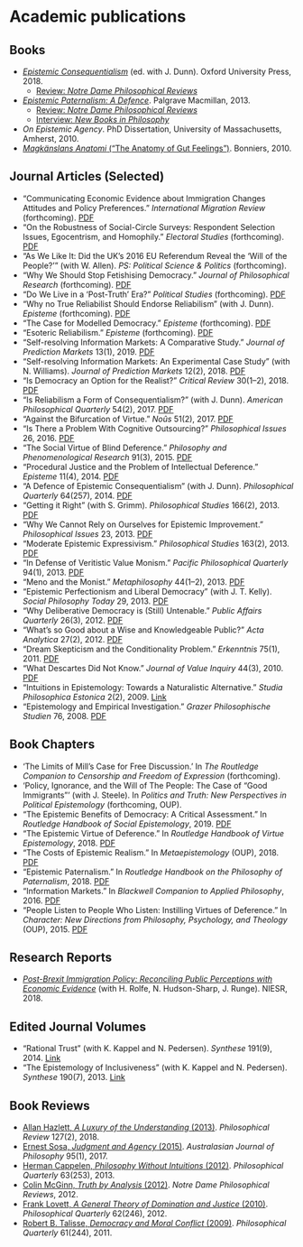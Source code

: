 # Academic publications

## Books
- [*Epistemic Consequentialism*](https://global.oup.com/academic/product/epistemic-consequentialism-9780198779681?cc=gb&lang=en&) (ed. with J. Dunn). Oxford University Press, 2018.  
  - [Review: *Notre Dame Philosophical Reviews*](https://ndpr.nd.edu/news/epistemic-consequentialism/)  
- [*Epistemic Paternalism: A Defence*](http://www.amazon.co.uk/Epistemic-Paternalism-Dr-Kristoffer-Ahlstrom-Vij/dp/0230347894/). Palgrave Macmillan, 2013.  
  - [Review: *Notre Dame Philosophical Reviews*](https://ndpr.nd.edu/news/48980-epistemic-paternalism-a-defence/)  
  - [Interview: *New Books in Philosophy*](https://newbooksnetwork.com/kristoffer-ahlstrom-vij-epistemic-paternalism-a-defence-palgrave-macmillan-2013/)  
- *On Epistemic Agency*. PhD Dissertation, University of Massachusetts, Amherst, 2010.  
- [*Magkänslans Anatomi* (“The Anatomy of Gut Feelings”)](http://www.bokus.com/bok/9789174270143/magkanslans-anatomi-om-hur-vi-bor-tanka-och-nar-vi-gor-bast-i-att-lata-bli/). Bonniers, 2010.  

## Journal Articles (Selected)
- “Communicating Economic Evidence about Immigration Changes Attitudes and Policy Preferences.” *International Migration Review* (forthcoming).  [PDF](https://journals.sagepub.com/doi/10.1177/01979183221142779)
- “On the Robustness of Social-Circle Surveys: Respondent Selection Issues, Egocentrism, and Homophily.” *Electoral Studies* (forthcoming). [PDF](https://www.dropbox.com/s/emkr0hqd7hxundp/ahlstromvij-social_circles.pdf?dl=1)  
- “As We Like It: Did the UK’s 2016 EU Referendum Reveal the ‘Will of the People?’” (with W. Allen). *PS: Political Science & Politics* (forthcoming).  
- “Why We Should Stop Fetishising Democracy.” *Journal of Philosophical Research* (forthcoming). [PDF](https://www.dropbox.com/s/0x6ion7ikn5g8wf/AhlstromVij-FetishizingDemocracy.pdf?dl=0)  
- “Do We Live in a ‘Post-Truth’ Era?” *Political Studies* (forthcoming). [PDF](https://www.dropbox.com/s/ixip1u6qhdr67jr/AhlstromVij-Post_truth.pdf?dl=1)  
- “Why no True Reliabilist Should Endorse Reliabilism” (with J. Dunn). *Episteme* (forthcoming). [PDF](https://www.dropbox.com/s/syikwojaldykdgu/AhlstromVij_Dunn-Reliabilism.pdf?dl=1)  
- “The Case for Modelled Democracy.” *Episteme* (forthcoming). [PDF](https://www.dropbox.com/s/mj95o1o28850zpz/AhlstromVij-MD.pdf?dl=1)  
- “Esoteric Reliabilism.” *Episteme* (forthcoming). [PDF](https://www.dropbox.com/s/oeu92uifg51cbjw/AhlstromVij-EsotericReliabilism.pdf?dl=1)  
- “Self-resolving Information Markets: A Comparative Study.” *Journal of Prediction Markets* 13(1), 2019. [PDF](https://www.dropbox.com/s/puagox6m4hx9r6c/AhlstromVij-SRIM.pdf?dl=1)  
- “Self-resolving Information Markets: An Experimental Case Study” (with N. Williams). *Journal of Prediction Markets* 12(2), 2018. [PDF](https://www.dropbox.com/s/5tb7miajn9nb2ri/SRIM-JPM.pdf?dl=1)  
- “Is Democracy an Option for the Realist?” *Critical Review* 30(1–2), 2018. [PDF](https://www.dropbox.com/s/9lix5qcvsndxfua/AhlstromVij-AchenBartelsCR.pdf?dl=1)  
- “Is Reliabilism a Form of Consequentialism?” (with J. Dunn). *American Philosophical Quarterly* 54(2), 2017. [PDF](https://www.dropbox.com/s/talftgyin73we7n/AhlstromVijDunn-Consequentialism.pdf?dl=1)  
- “Against the Bifurcation of Virtue.” *Noûs* 51(2), 2017. [PDF](https://www.dropbox.com/s/kn1lfkrmz7ly343/AhlstromVij-BifurcatingVirtue.PDF?dl=1)  
- “Is There a Problem With Cognitive Outsourcing?” *Philosophical Issues* 26, 2016. [PDF](https://www.dropbox.com/s/jj4rpuvkwg0fpva/AhlstromVij-CO.pdf?dl=1)  
- “The Social Virtue of Blind Deference.” *Philosophy and Phenomenological Research* 91(3), 2015. [PDF](https://www.dropbox.com/s/w2hjoqqz23w4pzu/AhlstromVij-SocialVirtue.pdf?dl=1)  
- “Procedural Justice and the Problem of Intellectual Deference.” *Episteme* 11(4), 2014. [PDF](https://www.dropbox.com/s/fv22fae7t8byupm/AhlstromVij-Deference.pdf?dl=1)  
- “A Defence of Epistemic Consequentialism” (with J. Dunn). *Philosophical Quarterly* 64(257), 2014. [PDF](https://www.dropbox.com/s/3wnnydf7nys1tqf/AhlstromVijDunn-EpistCons.pdf?dl=1)  
- “Getting it Right” (with S. Grimm). *Philosophical Studies* 166(2), 2013. [PDF](https://www.dropbox.com/s/sh1fqt8rn4ozgfd/GettingitRight.pdf?dl=1)  
- “Why We Cannot Rely on Ourselves for Epistemic Improvement.” *Philosophical Issues* 23, 2013. [PDF](https://www.dropbox.com/s/zpsecesusjlkkga/AhlstromVij-EpistImprov-penult.pdf?dl=1)  
- “Moderate Epistemic Expressivism.” *Philosophical Studies* 163(2), 2013. [PDF](https://www.dropbox.com/s/6e9v67jm6r8d7wt/Ahlstrom-MEE.pdf?dl=1)  
- “In Defense of Veritistic Value Monism.” *Pacific Philosophical Quarterly* 94(1), 2013. [PDF](https://www.dropbox.com/s/uberd886269vqa7/AhlstromVij-VVM-PPQ.pdf?dl=1)  
- “Meno and the Monist.” *Metaphilosophy* 44(1–2), 2013. [PDF](https://www.dropbox.com/s/7g0pgo6qmvup40m/AhlstromVij-MenoMonist.pdf?dl=1)  
- “Epistemic Perfectionism and Liberal Democracy” (with J. T. Kelly). *Social Philosophy Today* 29, 2013. [PDF](https://www.dropbox.com/s/obi7trdd2b3165h/Kelly%20Ahlstrom-Vij%20-%20Epistemic%20Perfectionism.pdf?dl=1)  
- “Why Deliberative Democracy is (Still) Untenable.” *Public Affairs Quarterly* 26(3), 2012. [PDF](https://www.dropbox.com/s/7idn6hlwqxy584p/Ahlstrom-DD.pdf?dl=1)  
- “What’s so Good about a Wise and Knowledgeable Public?” *Acta Analytica* 27(2), 2012. [PDF](https://www.dropbox.com/s/frcyv7p2w5t683e/AhlstromVij-WisePublic.pdf?dl=1)  
- “Dream Skepticism and the Conditionality Problem.” *Erkenntnis* 75(1), 2011. [PDF](https://www.dropbox.com/s/rq6m2kmnnij8hmx/AhlstromVij-DreamSkept.pdf?dl=1)  
- “What Descartes Did Not Know.” *Journal of Value Inquiry* 44(3), 2010. [PDF](https://www.dropbox.com/s/hk6qvlp6vyd760e/Ahlstrom%20-%20What%20Descartes%20Did%20Not%20Know.pdf?dl=1)  
- “Intuitions in Epistemology: Towards a Naturalistic Alternative.” *Studia Philosophica Estonica* 2(2), 2009. [Link](http://www.spe.ut.ee/ojs-2.2.2/index.php/spe/article/view/63/47)  
- “Epistemology and Empirical Investigation.” *Grazer Philosophische Studien* 76, 2008. [PDF](https://www.dropbox.com/s/4jtnfrnjd3tyza6/ahlstrom-empinvest.pdf?dl=1)  

## Book Chapters
- ‘The Limits of Mill’s Case for Free Discussion.’ In *The Routledge Companion to Censorship and Freedom of Expression* (forthcoming).  
- ‘Policy, Ignorance, and the Will of The People: The Case of “Good Immigrants”’ (with J. Steele). In *Politics and Truth: New Perspectives in Political Epistemology* (forthcoming, OUP).  
- “The Epistemic Benefits of Democracy: A Critical Assessment.” In *Routledge Handbook of Social Epistemology*, 2019. [PDF](https://www.dropbox.com/s/ylav6qr0otydehj/AhlstromVij-EpistDemocracy.pdf?dl=1)  
- “The Epistemic Virtue of Deference.” In *Routledge Handbook of Virtue Epistemology*, 2018. [PDF](https://www.dropbox.com/s/qv0dnhedkxomxzk/AhlstromVij-RoutledgeVE.pdf?dl=1)  
- “The Costs of Epistemic Realism.” In *Metaepistemology* (OUP), 2018. [PDF](https://www.dropbox.com/s/xhor0m6jlqewhla/AhlstromVij-CostRealism.pdf?dl=1)  
- “Epistemic Paternalism.” In *Routledge Handbook on the Philosophy of Paternalism*, 2018. [PDF](https://www.dropbox.com/s/pr2ew3ah6mz4ccx/AhlstromVij-EpistPaternalism.pdf?dl=1)  
- “Information Markets.” In *Blackwell Companion to Applied Philosophy*, 2016. [PDF](https://www.dropbox.com/s/wdlo01zpgimw84x/AhlstromVij-IM.pdf?dl=1)  
- “People Listen to People Who Listen: Instilling Virtues of Deference.” In *Character: New Directions from Philosophy, Psychology, and Theology* (OUP), 2015. [PDF](https://www.dropbox.com/s/w09xmbn8tt9nxbw/AhlstromVij-CPvolume.pdf?dl=1)  

## Research Reports
- [*Post-Brexit Immigration Policy: Reconciling Public Perceptions with Economic Evidence*](https://www.dropbox.com/s/ixcezps6m4rkqi8/NIESR_report.pdf?dl=1) (with H. Rolfe, N. Hudson-Sharp, J. Runge). NIESR, 2018.  

## Edited Journal Volumes
- “Rational Trust” (with K. Kappel and N. Pedersen). *Synthese* 191(9), 2014. [Link](http://link.springer.com/article/10.1007%2Fs11229-014-0451-0)  
- “The Epistemology of Inclusiveness” (with K. Kappel and N. Pedersen). *Synthese* 190(7), 2013. [Link](http://link.springer.com/article/10.1007/s11229-013-0265-5)  

## Book Reviews
- [Allan Hazlett, *A Luxury of the Understanding* (2013)](https://www.dropbox.com/s/jc73qjtnoed0q78/AhlstromVij-HazlettReview.pdf?dl=1). *Philosophical Review* 127(2), 2018.  
- [Ernest Sosa, *Judgment and Agency* (2015)](https://www.dropbox.com/s/bnszpa35h1ehfbp/AJP-SosaReview.pdf?dl=1). *Australasian Journal of Philosophy* 95(1), 2017.  
- [Herman Cappelen, *Philosophy Without Intuitions* (2012)](https://www.dropbox.com/s/cj3statakym5hkt/CappelenReview.pdf?dl=1). *Philosophical Quarterly* 63(253), 2013.  
- [Colin McGinn, *Truth by Analysis* (2012)](http://ndpr.nd.edu/news/31222-truth-by-analysis-games-names-and-philosophy/). *Notre Dame Philosophical Reviews*, 2012.  
- [Frank Lovett, *A General Theory of Domination and Justice* (2010)](http://onlinelibrary.wiley.com/doi/10.1111/j.1467-9213.2011.00003.x/abstract). *Philosophical Quarterly* 62(246), 2012.  
- [Robert B. Talisse, *Democracy and Moral Conflict* (2009)](http://onlinelibrary.wiley.com/doi/10.1111/j.1467-9213.2011.710_15.x/abstract). *Philosophical Quarterly* 61(244), 2011.  
